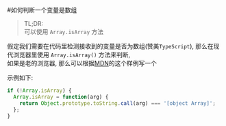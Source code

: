 #如何判断一个变量是数组

> TL;DR:   
> 可以使用 `Array.isArray` 方法   

假定我们需要在代码里检测接收到的变量是否为数组(赞美`TypeScript`), 那么在现代浏览器里使用 `Array.isArray()` 方法来判断,  
如果是老的浏览器, 那么可以根据[MDN](https://developer.mozilla.org/en-US/docs/Web/JavaScript/Reference/Global_Objects/Array/isArray#Polyfill)的这个样例写一个

示例如下:  


```javascript
if (!Array.isArray) {
  Array.isArray = function(arg) {
    return Object.prototype.toString.call(arg) === '[object Array]';
  };
}
```
